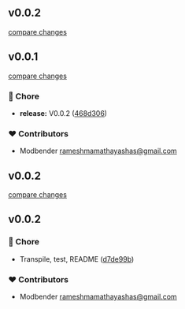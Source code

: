 
## v0.0.2

[compare changes](https://github.com/modbender/nuxt-tiptap/compare/v0.0.1...v0.0.2)

## v0.0.1

[compare changes](https://github.com/modbender/nuxt-tiptap/compare/v0.0.2...v0.0.1)

### 🏡 Chore

- **release:** V0.0.2 ([468d306](https://github.com/modbender/nuxt-tiptap/commit/468d306))

### ❤️ Contributors

- Modbender <rameshmamathayashas@gmail.com>

## v0.0.2

[compare changes](https://github.com/modbender/nuxt-tiptap/compare/v0.0.2...v0.0.2)

## v0.0.2


### 🏡 Chore

- Transpile, test, README ([d7de99b](https://github.com/modbender/nuxt-tiptap/commit/d7de99b))

### ❤️ Contributors

- Modbender <rameshmamathayashas@gmail.com>

